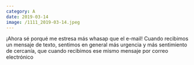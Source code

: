 ```yaml
--- 
category: A 
date: 2019-03-14 
image: /1111_2019-03-14.jpeg 
--- 
```


¡Ahora sé porqué me estresa más whasap que el e-mail! Cuando recibimos un mensaje de texto, sentimos en general más urgencia y más sentimiento de cercanía, que cuando recibimos ese mismo mensaje por correo electrónico